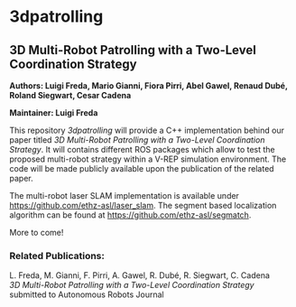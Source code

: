 # 3dpatrolling

## 3D Multi-Robot Patrolling with a Two-Level Coordination Strategy

**Authors: Luigi Freda, Mario Gianni, Fiora Pirri, Abel Gawel, Renaud Dubé, Roland Siegwart, Cesar Cadena** 

**Maintainer: Luigi Freda** 

This repository *3dpatrolling* will provide a C++ implementation behind our paper titled *3D Multi-Robot Patrolling with a Two-Level Coordination Strategy*. It will contains different ROS packages which allow to test the proposed multi-robot strategy within a V-REP simulation environment. The code will be made publicly available upon the publication of the related paper.

The multi-robot laser SLAM implementation is available under https://github.com/ethz-asl/laser_slam. The segment based localization algorithm can be found at https://github.com/ethz-asl/segmatch. 

More to come!

### Related Publications:

L. Freda, M. Gianni, F. Pirri, A. Gawel, R. Dubé, R. Siegwart, C. Cadena  
*3D Multi-Robot Patrolling with a Two-Level Coordination Strategy*  
submitted to Autonomous Robots Journal
